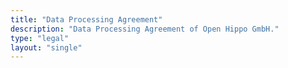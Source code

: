 ```yaml
---
title: "Data Processing Agreement"
description: "Data Processing Agreement of Open Hippo GmbH."
type: "legal"
layout: "single"
---
```

